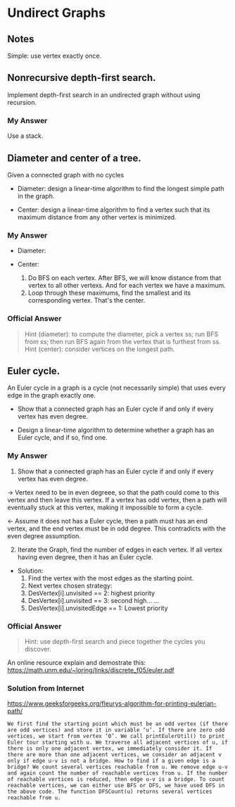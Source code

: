 # Undirect Graphs

## Notes

Simple: use vertex exactly once.


## Nonrecursive depth-first search. 

Implement depth-first search in an undirected graph without using recursion.

### My Answer

Use a stack.

## Diameter and center of a tree. 

Given a connected graph with no cycles

- Diameter: design a linear-time algorithm to find the longest simple path in the graph.

- Center: design a linear-time algorithm to find a vertex such that its maximum distance from any other vertex is minimized.

### My Answer

- Diameter:

- Center: 

  1. Do BFS on each vertex. After BFS, we will know distance from that vertex to all other vertexs. And for each vertex we have a maximum.
  2. Loop through these maximums, find the smallest and its corresponding vertex. That's the center.

### Official Answer

> Hint (diameter): to compute the diameter, pick a vertex ss; run BFS from ss; then run BFS again from the vertex that is furthest from ss.
> Hint (center): consider vertices on the longest path.

## Euler cycle. 

An Euler cycle in a graph is a cycle (not necessarily simple) that uses every edge in the graph exactly one.

- Show that a connected graph has an Euler cycle if and only if every vertex has even degree.

- Design a linear-time algorithm to determine whether a graph has an Euler cycle, and if so, find one.

### My Answer

1. Show that a connected graph has an Euler cycle if and only if every vertex has even degree. 

->
Vertex need to be in even degreee, so that the path could come to this vertex and then leave this vertex. If a vertex has odd vertex, then a path will eventually stuck at this vertex, making it impossible to form a cycle.

<-
Assume it does not has a Euler cycle, then a path must has an end vertex, and the end vertex must be in odd degree. This contradicts with the even degree assumption.

2. Iterate the Graph, find the number of edges in each vertex. If all vertex having even degree, then it has an Euler cycle.

- Solution:
  1. Find the vertex with the most edges as the starting point.
  2. Next vertex chosen strategy:
    1. DesVertex[i].unvisited == 2: highest priority
    2. DesVertex[i].unvisited == 3: second high...
    ...
    100. DesVertex[i].unvisitedEdge == 1: Lowest priority 

### Official Answer

> Hint: use depth-first search and piece together the cycles you discover.

An online resource explain and demostrate this: https://math.unm.edu/~loring/links/discrete_f05/euler.pdf

### Solution from Internet

https://www.geeksforgeeks.org/fleurys-algorithm-for-printing-eulerian-path/

```
We first find the starting point which must be an odd vertex (if there are odd vertices) and store it in variable ‘u’. If there are zero odd vertices, we start from vertex ‘0’. We call printEulerUtil() to print Euler tour starting with u. We traverse all adjacent vertices of u, if there is only one adjacent vertex, we immediately consider it. If there are more than one adjacent vertices, we consider an adjacent v only if edge u-v is not a bridge. How to find if a given edge is a bridge? We count several vertices reachable from u. We remove edge u-v and again count the number of reachable vertices from u. If the number of reachable vertices is reduced, then edge u-v is a bridge. To count reachable vertices, we can either use BFS or DFS, we have used DFS in the above code. The function DFSCount(u) returns several vertices reachable from u. 
```
